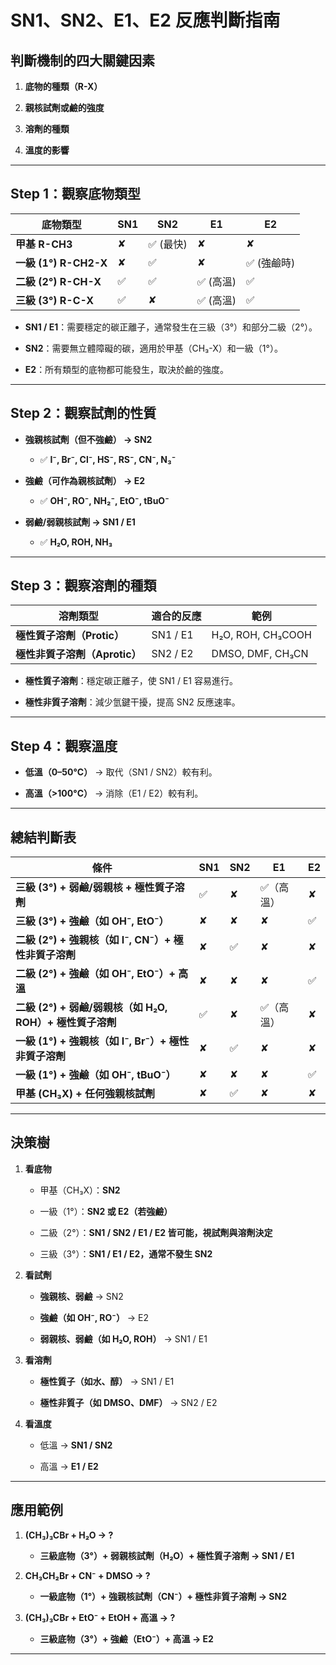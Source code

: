# SN1、SN2、E1、E2 反應判斷指南



## **判斷機制的四大關鍵因素**

1. **底物的種類（R-X）**

2. **親核試劑或鹼的強度**

3. **溶劑的種類**

4. **溫度的影響**



---



## **Step 1：觀察底物類型**



| **底物類型** | **SN1** | **SN2** | **E1** | **E2** |
| ------------ | ------- | ------- | ------ | ------ |
| **甲基 R-CH3**  | ✘ | ✅ (最快) | ✘ | ✘ |
| **一級 (1°) R-CH2-X** | ✘ | ✅ | ✘ | ✅ (強鹼時) |
| **二級 (2°) R-CH-X** | ✅ | ✅ | ✅ (高溫) | ✅ |
| **三級 (3°) R-C-X** | ✅ | ✘ | ✅ (高溫) | ✅ |



- **SN1 / E1**：需要穩定的碳正離子，通常發生在三級（3°）和部分二級（2°）。

- **SN2**：需要無立體障礙的碳，適用於甲基（CH₃-X）和一級（1°）。

- **E2**：所有類型的底物都可能發生，取決於鹼的強度。



---



## **Step 2：觀察試劑的性質**

- **強親核試劑（但不強鹼） → SN2**

  - ✅ **I⁻, Br⁻, Cl⁻, HS⁻, RS⁻, CN⁻, N₃⁻**

- **強鹼（可作為親核試劑） → E2**

  - ✅ **OH⁻, RO⁻, NH₂⁻, EtO⁻, tBuO⁻**

- **弱鹼/弱親核試劑 → SN1 / E1**

  - ✅ **H₂O, ROH, NH₃**



---



## **Step 3：觀察溶劑的種類**

| **溶劑類型**  | **適合的反應** | **範例** |
|--------------|-------------|---------|
| **極性質子溶劑（Protic）** | SN1 / E1 | H₂O, ROH, CH₃COOH |
| **極性非質子溶劑（Aprotic）** | SN2 / E2 | DMSO, DMF, CH₃CN |



- **極性質子溶劑**：穩定碳正離子，使 SN1 / E1 容易進行。

- **極性非質子溶劑**：減少氫鍵干擾，提高 SN2 反應速率。



---



## **Step 4：觀察溫度**

- **低溫（0–50°C）** → 取代（SN1 / SN2）較有利。

- **高溫（>100°C）** → 消除（E1 / E2）較有利。



---



## **總結判斷表**

| **條件** | **SN1** | **SN2** | **E1** | **E2** |
|----------|--------|--------|--------|--------|
| **三級 (3°) + 弱鹼/弱親核 + 極性質子溶劑** | ✅ | ✘ | ✅（高溫） | ✘ |
| **三級 (3°) + 強鹼（如 OH⁻, EtO⁻）** | ✘ | ✘ | ✘ | ✅ |
| **二級 (2°) + 強親核（如 I⁻, CN⁻）+ 極性非質子溶劑** | ✘ | ✅ | ✘ | ✘ |
| **二級 (2°) + 強鹼（如 OH⁻, EtO⁻）+ 高溫** | ✘ | ✘ | ✘ | ✅ |
| **二級 (2°) + 弱鹼/弱親核（如 H₂O, ROH）+ 極性質子溶劑** | ✅ | ✘ | ✅（高溫） | ✘ |
| **一級 (1°) + 強親核（如 I⁻, Br⁻）+ 極性非質子溶劑** | ✘ | ✅ | ✘ | ✘ |
| **一級 (1°) + 強鹼（如 OH⁻, tBuO⁻）** | ✘ | ✘ | ✘ | ✅ |
| **甲基 (CH₃X) + 任何強親核試劑** | ✘ | ✅ | ✘ | ✘ |



---



## **決策樹**

1. **看底物**

   - 甲基（CH₃X）：**SN2**

   - 一級（1°）：**SN2 或 E2（若強鹼）**

   - 二級（2°）：**SN1 / SN2 / E1 / E2 皆可能，視試劑與溶劑決定**

   - 三級（3°）：**SN1 / E1 / E2，通常不發生 SN2**



2. **看試劑**

   - **強親核、弱鹼** → SN2

   - **強鹼（如 OH⁻, RO⁻）** → E2

   - **弱親核、弱鹼（如 H₂O, ROH）** → SN1 / E1



3. **看溶劑**

   - **極性質子（如水、醇）** → SN1 / E1

   - **極性非質子（如 DMSO、DMF）** → SN2 / E2



4. **看溫度**

   - 低溫 → **SN1 / SN2**

   - 高溫 → **E1 / E2**



---



## **應用範例**

1. **(CH₃)₃CBr + H₂O → ?**

   - **三級底物（3°）+ 弱親核試劑（H₂O）+ 極性質子溶劑 → SN1 / E1**



2. **CH₃CH₂Br + CN⁻ + DMSO → ?**

   - **一級底物（1°）+ 強親核試劑（CN⁻）+ 極性非質子溶劑 → SN2**



3. **(CH₃)₃CBr + EtO⁻ + EtOH + 高溫 → ?**

   - **三級底物（3°）+ 強鹼（EtO⁻）+ 高溫 → E2**



---

